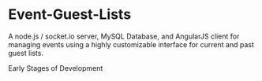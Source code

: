 # Event-Guest-Lists
A node.js / socket.io server, MySQL Database, and AngularJS client for managing events using a highly customizable interface for current and past guest lists.

Early Stages of Development
